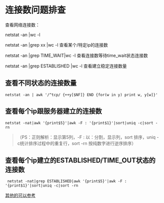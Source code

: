 # 连接数问题排查

查看网络连接数：

netstat -an |wc -l

netstat -an |grep xx |wc -l        查看某个/特定ip的连接数

netstat -an |grep TIME_WAIT|wc -l    查看连接数等待time_wait状态连接数

netstat -an |grep ESTABLISHED |wc -l    查看建立稳定连接数量



## 查看不同状态的连接数量

```shell
netstat -an | awk '/^tcp/ {++y[$NF]} END {for(w in y) print w, y[w]}'
```

## 查看每个ip跟服务器建立的连接数

```shell
netstat -nat|awk '{print$5}'|awk -F : '{print$1}'|sort|uniq -c|sort -rn
```

> （PS：正则解析：显示第5列，-F : 以：分割，显示列，sort 排序，uniq -c统计排序过程中的重复行，sort -rn 按纯数字进行逆序排序）

## 查看每个ip建立的ESTABLISHED/TIME_OUT状态的连接数

```shell
 netstat -nat|grep ESTABLISHED|awk '{print$5}'|awk -F : '{print$1}'|sort|uniq -c|sort -rn
```



[其他的可以参考](https://blog.csdn.net/bluetjs/article/details/80965967)

